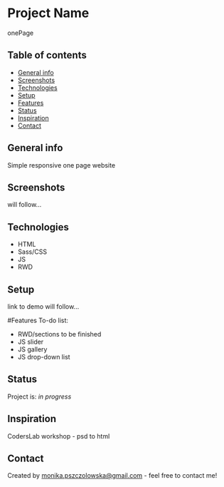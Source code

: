 # Project Name
onePage

## Table of contents
* [General info](#general-info)
* [Screenshots](#screenshots)
* [Technologies](#technologies)
* [Setup](#setup)
* [Features](#features)
* [Status](#status)
* [Inspiration](#inspiration)
* [Contact](#contact)

## General info
Simple responsive one page website 

## Screenshots
will follow...

## Technologies
* HTML
* Sass/CSS
* JS
* RWD

## Setup
link to demo will follow...

#Features
To-do list:
* RWD/sections to be finished
* JS slider
* JS gallery
* JS drop-down list

## Status
Project is: _in progress_

## Inspiration
CodersLab workshop - psd to html

## Contact
Created by monika.pszczolowska@gmail.com - feel free to contact me!
